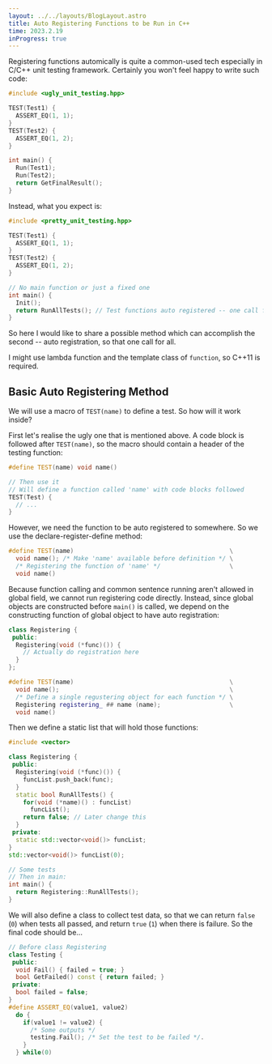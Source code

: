 ```yaml
---
layout: ../../layouts/BlogLayout.astro
title: Auto Registering Functions to be Run in C++
time: 2023.2.19
inProgress: true
---
```


Registering functions automically is quite a common-used tech especially in C/C++ unit testing framework. Certainly you won't feel happy to write such code:

```cpp
#include <ugly_unit_testing.hpp>

TEST(Test1) {
  ASSERT_EQ(1, 1);
}
TEST(Test2) {
  ASSERT_EQ(1, 2);
}

int main() {
  Run(Test1);
  Run(Test2);
  return GetFinalResult();
}
```

Instead, what you expect is:

```cpp
#include <pretty_unit_testing.hpp>

TEST(Test1) {
  ASSERT_EQ(1, 1);
}
TEST(Test2) {
  ASSERT_EQ(1, 2);
}

// No main function or just a fixed one
int main() {
  Init();
  return RunAllTests(); // Test functions auto registered -- one call for all
}
```

So here I would like to share a possible method which can accomplish the second -- auto registration, so that one call for all.

I might use lambda function and the template class of `function`, so C++11 is required.

## Basic Auto Registering Method

We will use a macro of `TEST(name)` to define a test. So how will it work inside?

First let's realise the ugly one that is mentioned above. A code block is followed after `TEST(name)`, so the macro should contain a header of the testing function:

```cpp
#define TEST(name) void name()

// Then use it
// Will define a function called 'name' with code blocks followed
TEST(Test) {
  // ...
}
```

However, we need the function to be auto registered to somewhere. So we use the declare-register-define method:

```cpp
#define TEST(name)                                           \
  void name(); /* Make 'name' available before definition */ \
  /* Registering the function of 'name' */                   \
  void name()
```

Because function calling and common sentence running aren't allowed in global field, we cannot run registering code directly. Instead, since global objects are constructed before `main()` is called, we depend on the constructing function of global object to have auto registration:

```cpp
class Registering {
 public:
  Registering(void (*func)()) {
    // Actually do registration here
  }
};

#define TEST(name)                                           \
  void name();                                               \
  /* Define a single regustering object for each function */ \
  Registering registering_ ## name (name);                   \
  void name()
```

Then we define a static list that will hold those functions:

```cpp
#include <vector>

class Registering {
 public:
  Registering(void (*func)()) {
    funcList.push_back(func);
  }
  static bool RunAllTests() {
    for(void (*name)() : funcList)
      funcList();
    return false; // Later change this
  }
 private:
  static std::vector<void()> funcList;
}
std::vector<void()> funcList(0);

// Some tests
// Then in main:
int main() {
  return Registering::RunAllTests();
}
```

We will also define a class to collect test data, so that we can return `false` (`0`) when tests all passed, and return `true` (`1`) when there is failure. So the final code should be...

```cpp
// Before class Registering
class Testing {
 public:
  void Fail() { failed = true; }
  bool GetFailed() const { return failed; }
 private:
  bool failed = false;
}
#define ASSERT_EQ(value1, value2)                                       \
  do {                                                                  \
    if(value1 != value2) {                                              \
      /* Some outputs */                                                \
      testing.Fail(); /* Set the test to be failed */.                  \
    }                                                                   \
  } while(0)
```

